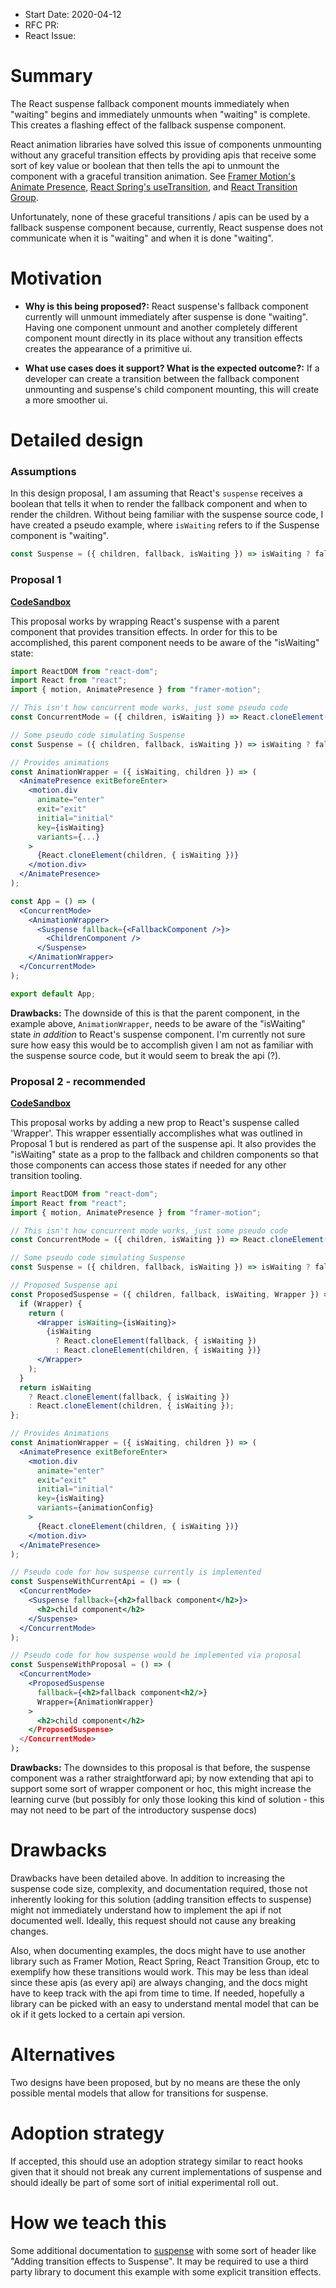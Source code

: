 - Start Date: 2020-04-12
- RFC PR:
- React Issue:

# Summary

The React suspense fallback component mounts immediately when "waiting" begins and immediately
unmounts when "waiting" is complete. This creates a flashing effect of the fallback suspense
component.

React animation libraries have solved this issue of components unmounting without any graceful
transition effects by providing apis that receive some sort of key value or boolean
that then tells the api to unmount the component with a graceful transition animation. See
[Framer Motion's Animate Presence](https://www.framer.com/api/motion/animate-presence/), 
[React Spring's useTransition](https://www.react-spring.io/docs/hooks/use-transition), and [React
Transition Group](http://reactcommunity.org/react-transition-group/transition-group).

Unfortunately, none of these graceful transitions / apis can be used by a fallback suspense
component because, currently, React suspense does not communicate when it is "waiting" and when
it is done "waiting".

# Motivation

* **Why is this being proposed?:** React suspense's fallback component currently will unmount
immediately after suspense is done "waiting". Having one component unmount and another completely
different component mount directly in its place without any transition effects creates the
appearance of a primitive ui.

* **What use cases does it support? What is the expected outcome?:** If a developer can create a
 transition between the fallback component unmounting and suspense's child component mounting,
this will create a more smoother ui.

# Detailed design

### Assumptions

In this design proposal, I am assuming that React's `suspense` receives a boolean that tells it when
to render the fallback component and when to render the children. Without being familiar
with the suspense source code, I have created a pseudo example, where `isWaiting` refers to if
the Suspense component is "waiting".

```jsx
const Suspense = ({ children, fallback, isWaiting }) => isWaiting ? fallback : children;
```

### Proposal 1

**[CodeSandbox](https://codesandbox.io/s/suspense-rfc-v1-zic4k?file=/index.js)**

This proposal works by wrapping React's suspense with a parent component that provides
transition effects. In order for this to be accomplished, this parent component needs to be aware
of the "isWaiting" state:

```jsx
import ReactDOM from "react-dom";
import React from "react";
import { motion, AnimatePresence } from "framer-motion";

// This isn't how concurrent mode works, just some pseudo code
const ConcurrentMode = ({ children, isWaiting }) => React.cloneElement(children, { isWaiting });

// Some pseudo code simulating Suspense
const Suspense = ({ children, fallback, isWaiting }) => isWaiting ? fallback : children;

// Provides animations
const AnimationWrapper = ({ isWaiting, children }) => (
  <AnimatePresence exitBeforeEnter>
    <motion.div
      animate="enter"
      exit="exit"
      initial="initial"
      key={isWaiting}
      variants={...}
    >
      {React.cloneElement(children, { isWaiting })}
    </motion.div>
  </AnimatePresence>
);

const App = () => (
  <ConcurrentMode>
    <AnimationWrapper>
      <Suspense fallback={<FallbackComponent />}>
        <ChildrenComponent />
      </Suspense>
    </AnimationWrapper>
  </ConcurrentMode>
);

export default App;
```

**Drawbacks:**
The downside of this is that the parent component, in the example above, `AnimationWrapper`,
needs to be aware of the "isWaiting" state *in addition* to React's suspense component. I'm
currently not sure sure how easy this would be to accomplish given I am not as familiar with the
suspense source code, but it would seem to break the api (?).

### Proposal 2 - recommended

**[CodeSandbox](https://codesandbox.io/s/suspense-rfc-v2-jlzur?file=/index.js)**

This proposal works by adding a new prop to React's suspense called 'Wrapper'. This wrapper
essentially accomplishes what was outlined in Proposal 1 but is rendered as part of the
suspense api. It also provides the "isWaiting" state as a prop to the fallback and children
components so that those components can access those states if needed for any other transition
tooling.

```jsx
import ReactDOM from "react-dom";
import React from "react";
import { motion, AnimatePresence } from "framer-motion";

// This isn't how concurrent mode works, just some pseudo code
const ConcurrentMode = ({ children, isWaiting }) => React.cloneElement(children, { isWaiting });

// Some pseudo code simulating Suspense
const Suspense = ({ children, fallback, isWaiting }) => isWaiting ? fallback : children;

// Proposed Suspense api
const ProposedSuspense = ({ children, fallback, isWaiting, Wrapper }) => {
  if (Wrapper) {
    return (
      <Wrapper isWaiting={isWaiting}>
        {isWaiting
          ? React.cloneElement(fallback, { isWaiting })
          : React.cloneElement(children, { isWaiting })}
      </Wrapper>
    );
  }
  return isWaiting
    ? React.cloneElement(fallback, { isWaiting })
    : React.cloneElement(children, { isWaiting });
};

// Provides Animations
const AnimationWrapper = ({ isWaiting, children }) => (
  <AnimatePresence exitBeforeEnter>
    <motion.div
      animate="enter"
      exit="exit"
      initial="initial"
      key={isWaiting}
      variants={animationConfig}
    >
      {React.cloneElement(children, { isWaiting })}
    </motion.div>
  </AnimatePresence>
);

// Pseudo code for how suspense currently is implemented
const SuspenseWithCurrentApi = () => (
  <ConcurrentMode>
    <Suspense fallback={<h2>fallback component</h2>}>
      <h2>child component</h2>
    </Suspense>
  </ConcurrentMode>
);

// Pseudo code for how suspense would be implemented via proposal
const SuspenseWithProposal = () => (
  <ConcurrentMode>
    <ProposedSuspense
      fallback={<h2>fallback component<h2/>}
      Wrapper={AnimationWrapper}
    >
      <h2>child component</h2>
    </ProposedSuspense>
  </ConcurrentMode>
);
```

**Drawbacks:**
The downsides to this proposal is that before, the suspense component was a rather
straightforward api; by now extending that api to support some sort of wrapper component or hoc,
this might increase the learning curve (but possibly for only those looking this kind of solution -
this may not need to be part of the introductory suspense docs)

# Drawbacks

Drawbacks have been detailed above. In addition to increasing the suspense code size, complexity,
and documentation required, those not inherently looking for this solution (adding transition
effects to suspense) might not immediately understand how to implement the api if not documented
well. Ideally, this request should not cause any breaking changes.

Also, when documenting examples, the docs might have to use another library such as Framer Motion,
React Spring, React Transition Group, etc to exemplify how these transitions would work. This may be
less than ideal since these apis (as every api) are always changing, and the docs might have to
keep track with the api from time to time. If needed, hopefully a library can be picked with an
easy to understand mental model that can be ok if it gets locked to a certain api version.

# Alternatives

Two designs have been proposed, but by no means are these the only possible mental models that
allow for transitions for suspense.

# Adoption strategy

If accepted, this should use an adoption strategy similar to react hooks given that it should
not break any current implementations of suspense and should ideally be part of some sort of
initial experimental roll out.

# How we teach this

Some additional documentation to [suspense](https://reactjs.org/docs/concurrent-mode-suspense.html)
with some sort of header like "Adding transition effects to Suspense". It may be required to use
a third party library to document this example with some explicit transition effects.
